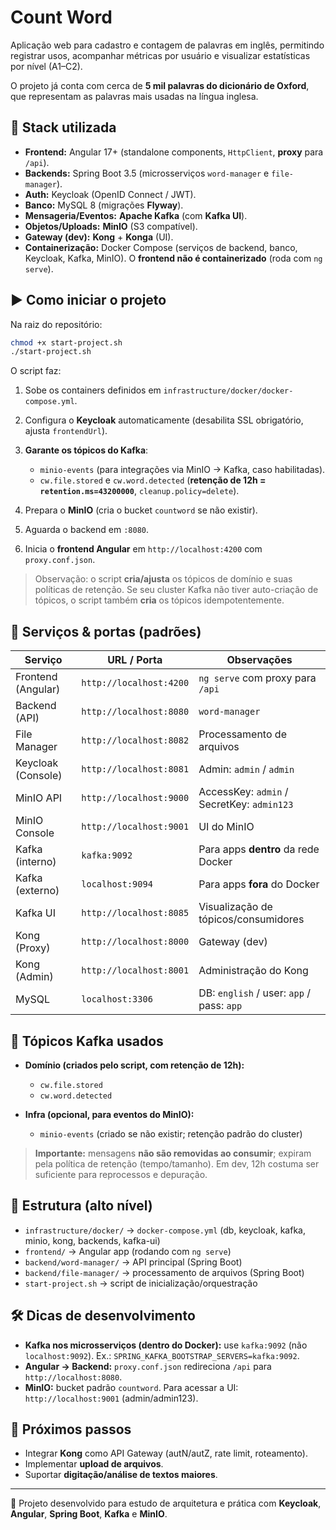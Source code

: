 # Count Word

Aplicação web para cadastro e contagem de palavras em inglês, permitindo registrar usos, acompanhar métricas por usuário e visualizar estatísticas por nível (A1–C2).

O projeto já conta com cerca de **5 mil palavras do dicionário de Oxford**, que representam as palavras mais usadas na língua inglesa.

## 🚀 Stack utilizada

* **Frontend:** Angular 17+ (standalone components, `HttpClient`, **proxy** para `/api`).
* **Backends:** Spring Boot 3.5 (microsserviços `word-manager` e `file-manager`).
* **Auth:** Keycloak (OpenID Connect / JWT).
* **Banco:** MySQL 8 (migrações **Flyway**).
* **Mensageria/Eventos:** **Apache Kafka** (com **Kafka UI**).
* **Objetos/Uploads:** **MinIO** (S3 compatível).
* **Gateway (dev):** **Kong** + **Konga** (UI).
* **Containerização:** Docker Compose (serviços de backend, banco, Keycloak, Kafka, MinIO). O **frontend não é containerizado** (roda com `ng serve`).

## ▶️ Como iniciar o projeto

Na raiz do repositório:

```bash
chmod +x start-project.sh
./start-project.sh
```

O script faz:

1. Sobe os containers definidos em `infrastructure/docker/docker-compose.yml`.
2. Configura o **Keycloak** automaticamente (desabilita SSL obrigatório, ajusta `frontendUrl`).
3. **Garante os tópicos do Kafka**:

   * `minio-events` (para integrações via MinIO → Kafka, caso habilitadas).
   * `cw.file.stored` e `cw.word.detected` (**retenção de 12h = `retention.ms=43200000`**, `cleanup.policy=delete`).
4. Prepara o **MinIO** (cria o bucket `countword` se não existir).
5. Aguarda o backend em `:8080`.
6. Inicia o **frontend Angular** em `http://localhost:4200` com `proxy.conf.json`.

> Observação: o script **cria/ajusta** os tópicos de domínio e suas políticas de retenção.
> Se seu cluster Kafka não tiver auto-criação de tópicos, o script também **cria** os tópicos idempotentemente.

## 🔌 Serviços & portas (padrões)

| Serviço            | URL / Porta             | Observações                                |
| ------------------ | ----------------------- | ------------------------------------------ |
| Frontend (Angular) | `http://localhost:4200` | `ng serve` com proxy para `/api`           |
| Backend (API)      | `http://localhost:8080` | `word-manager`                             |
| File Manager       | `http://localhost:8082` | Processamento de arquivos                  |
| Keycloak (Console) | `http://localhost:8081` | Admin: `admin` / `admin`                   |
| MinIO API          | `http://localhost:9000` | AccessKey: `admin` / SecretKey: `admin123` |
| MinIO Console      | `http://localhost:9001` | UI do MinIO                                |
| Kafka (interno)    | `kafka:9092`            | Para apps **dentro** da rede Docker        |
| Kafka (externo)    | `localhost:9094`        | Para apps **fora** do Docker               |
| Kafka UI           | `http://localhost:8085` | Visualização de tópicos/consumidores       |
| Kong (Proxy)       | `http://localhost:8000` | Gateway (dev)                              |
| Kong (Admin)       | `http://localhost:8001` | Administração do Kong                      |
| MySQL              | `localhost:3306`        | DB: `english` / user: `app` / pass: `app`  |

## 🧵 Tópicos Kafka usados

* **Domínio (criados pelo script, com retenção de 12h):**

  * `cw.file.stored`
  * `cw.word.detected`
* **Infra (opcional, para eventos do MinIO):**

  * `minio-events` (criado se não existir; retenção padrão do cluster)

> **Importante:** mensagens **não são removidas ao consumir**; expiram pela política de retenção (tempo/tamanho).
> Em dev, 12h costuma ser suficiente para reprocessos e depuração.

## 📂 Estrutura (alto nível)

* `infrastructure/docker/` → `docker-compose.yml` (db, keycloak, kafka, minio, kong, backends, kafka-ui)
* `frontend/` → Angular app (rodando com `ng serve`)
* `backend/word-manager/` → API principal (Spring Boot)
* `backend/file-manager/` → processamento de arquivos (Spring Boot)
* `start-project.sh` → script de inicialização/orquestração

## 🛠️ Dicas de desenvolvimento

* **Kafka nos microsserviços (dentro do Docker):** use `kafka:9092` (não `localhost:9092`).
  Ex.: `SPRING_KAFKA_BOOTSTRAP_SERVERS=kafka:9092`.
* **Angular → Backend:** `proxy.conf.json` redireciona `/api` para `http://localhost:8080`.
* **MinIO:** bucket padrão `countword`. Para acessar a UI: `http://localhost:9001` (admin/admin123).

## 🔮 Próximos passos

* Integrar **Kong** como API Gateway (autN/autZ, rate limit, roteamento).
* Implementar **upload de arquivos**.
* Suportar **digitação/análise de textos maiores**.

---

👤 Projeto desenvolvido para estudo de arquitetura e prática com **Keycloak**, **Angular**, **Spring Boot**, **Kafka** e **MinIO**.
